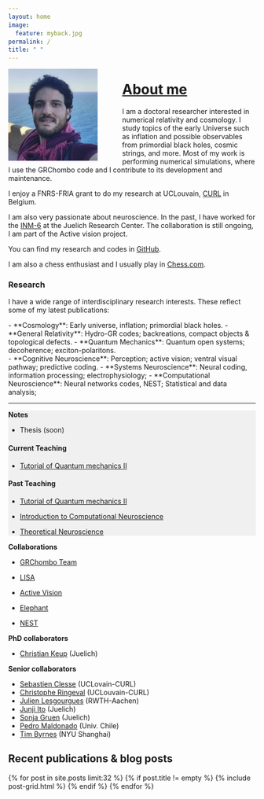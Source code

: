 ```yaml
---
layout: home
image:
  feature: myback.jpg
permalink: /
title: " "
---
```


<img style="float: left; padding-right:50px;" src="images/cjoana.png">



# [About me](/about)


I am a doctoral researcher interested in numerical relativity and cosmology. I study topics of the early Universe such as inflation and possible observables from primordial black holes, cosmic strings, and more. Most of my work is performing numerical simulations, where I use the GRChombo code and I contribute to its development and maintenance.

I enjoy a FNRS-FRIA grant to do my research at UCLouvain, [CURL](https://curl.group) in Belgium.

I am also very passionate about neuroscience. In the past, I have worked for the [INM-6](https://www.fz-juelich.de/inm/inm-6/EN/Home/home_node_INM6.html) at the Juelich Research Center. The collaboration is still ongoing, I am part of the Active vision project.

You can find my research and codes in [GitHub](https://github.com/cjoana).

I am also a chess enthusiast and I usually play in [Chess.com](https://www.chess.com/member/cjoana). 

### Research

I have a wide range of interdisciplinary research interests. These reflect some of my latest publications:

<div class="inforow">
<div class="infocolumn" markdown="block">
- **Cosmology**: Early universe, inflation; primordial black holes.
- **General Relativity**: Hydro-GR codes; backreations, compact objects & topological defects.
- **Quantum Mechanics**: Quantum open systems; decoherence; exciton-polaritons.
</div>
<div class="infocolumn" markdown="block">
- **Cognitive Neuroscience**: Perception; active vision; ventral visual pathway; predictive coding.
- **Systems Neuroscience**: Neural coding, information processing; electrophysiology;
- **Computational Neuroscience**: Neural networks codes, NEST; Statistical and data analysis; 


</div>
</div> <!-- /.inforow -->

---

<div class="inforow">

<div class="infocolumn2" markdown="block" style="background-color: #F0F0F0;">
<h4 style="margin-top: 0.2em; margin-bottom: 0.0em;"> Notes </h4>

- Thesis (soon)


#### Current Teaching

- [Tutorial of Quantum mechanics II](https://uclouvain.be/en-cours-2021-lphys1342)

#### Past Teaching

- [Tutorial of Quantum mechanics II](https://uclouvain.be/en-cours-2019-lphys1342)

- [Introduction to Computational Neuroscience](https://www.campus.rwth-aachen.de/rwth/all/abstractmodule.asp?gguid=0x792B4EBEDF13204790133F661F74473C&fieldgguid=0x6E27476F2282E446A1228419DDDB3892&tguid=0xEBB2D1C29613C04FBF47F82813B5A4E9)
- [Theoretical Neuroscience](https://www.campus.rwth-aachen.de/rwth/all/abstractmodule.asp?objgguid=0xCFA5A28AEF56A9419F5430D5A03AB043&object=event&gguid=0x21ECCFFBBC4BDE41AF97A38C435E6761&fieldgguid=&tguid=0xEBB2D1C29613C04FBF47F82813B5A4E9)


</div>
<div class="infocolumnR" markdown="block">
<h4 style="margin-top: 0.2em; margin-bottom: 0.0em;"> Collaborations</h4>

- [GRChombo Team](https://www.grchombo.org/)
- [LISA](https://www.elisascience.org/)

- [Active Vision](https://www.fz-juelich.de/inm/inm-6/EN/Forschung/Gruen/ActiveVision.html?nn=724916)
- [Elephant](http://neuralensemble.org/elephant)
- [NEST](https://www.nest-simulator.org/)

<h4 style="margin-top: 0.2em; margin-bottom: 0.0em;"> PhD collaborators </h4>


- [Christian Keup](https://www.fz-juelich.de/SharedDocs/Personen/INM/INM-6/EN/staff/Keup_Christian.html?nn=724694) (Juelich)


<h4 style="margin-top: 0.2em; margin-bottom: 0.0em;"> Senior collaborators </h4>


- [Sebastien Clesse](https://curl.group/members/clesse.html) (UCLovain-CURL)
- [Christophe Ringeval](https://curl.group/members/chris.html) (UCLouvain-CURL)
- [Julien Lesgourgues](https://lesgourg.github.io/presentation.html) (RWTH-Aachen)
- [Junji Ito](https://www.fz-juelich.de/SharedDocs/Personen/INM/INM-6/EN/staff/Ito_Junji.html?nn=724694) (Juelich)
- [Sonja Gruen](https://www.fz-juelich.de/SharedDocs/Personen/INM/INM-6/EN/staff/Gruen_Sonja.html?nn=724694) (Juelich)
- [Pedro Maldonado](https://www.bni.cl/investigador.php?id=13) (Univ. Chile)
- [Tim Byrnes](https://nyu.timbyrnes.net/) (NYU Shanghai)

</div>
</div> <!-- /.inforow -->


## Recent publications & blog posts

<div class="tiles">
{% for post in site.posts limit:32 %}
   {% if post.title != empty %}
	{% include post-grid.html %}
   {% endif %}
{% endfor %}
</div><!-- /.tiles -->



